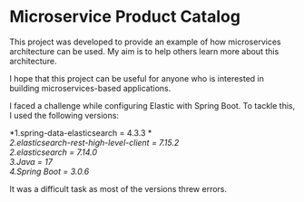 # Microservice Product Catalog

This project was developed to provide an example of how microservices architecture can be used. My aim is to help others learn more about this architecture.

I hope that this project can be useful for anyone who is interested in building microservices-based applications.

I faced a challenge while configuring Elastic with Spring Boot. To tackle this, I used the following versions:

*1.spring-data-elasticsearch = 4.3.3 *   
*2.elasticsearch-rest-high-level-client = 7.15.2*    
*2.elasticsearch = 7.14.0*    
*3.Java = 17*  
*4.Spring Boot = 3.0.6*   

It was a difficult task as most of the versions threw errors.